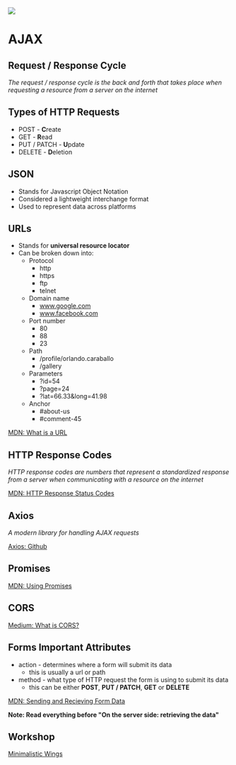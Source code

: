 <img src="https://images-na.ssl-images-amazon.com/images/I/51Y22eeuctL._SY355_.jpg">

# AJAX

## Request / Response Cycle

_The request / response cycle is the back and forth that takes place when requesting a resource from a server on the internet_

## Types of HTTP Requests

- POST - **C**reate
- GET - **R**ead
- PUT / PATCH - **U**pdate
- DELETE - **D**eletion

## JSON

- Stands for Javascript Object Notation
- Considered a lightweight interchange format
- Used to represent data across platforms

## URLs

- Stands for __universal resource locator__
- Can be broken down into:
  - Protocol
    - http
    - https
    - ftp
    - telnet
  - Domain name
    - www.google.com
    - www.facebook.com
  - Port number
    - 80
    - 88
    - 23
  - Path
    - /profile/orlando.caraballo
    - /gallery
  - Parameters
    - ?id=54
    - ?page=24
    - ?lat=66.33&long=41.98
  - Anchor
    - #about-us
    - #comment-45

[MDN: What is a URL](https://developer.mozilla.org/en-US/docs/Learn/Common_questions/What_is_a_URL)

## HTTP Response Codes

_HTTP response codes are numbers that represent a standardized response from a server when communicating with a resource on the internet_

[MDN: HTTP Response Status Codes](https://developer.mozilla.org/en-US/docs/Web/HTTP/Status)

## Axios

_A modern library for handling AJAX requests_

[Axios: Github](https://github.com/axios/axios)

## Promises

[MDN: Using Promises](https://developer.mozilla.org/en-US/docs/Web/JavaScript/Guide/Using_promises)

## CORS

[Medium: What is CORS?](https://medium.com/@jeanpan/what-is-cors-cross-origin-resource-sharing-9f0c463621c6)

## Forms Important Attributes
- action - determines where a form will submit its data
    - this is usually a url or path
- method - what type of HTTP request the form is using to submit its data
    - this can be either __POST__, __PUT / PATCH__, __GET__ or __DELETE__

[MDN: Sending and Recieving Form Data](https://developer.mozilla.org/en-US/docs/Learn/HTML/Forms/Sending_and_retrieving_form_data)

__Note: Read everything before "On the server side: retrieving the data"__

## Workshop

[Minimalistic Wings](https://drive.google.com/open?id=16kRKgQ06RG_WCPAKMI20wSraRkDZ4wIxbATAcy2veZY)
